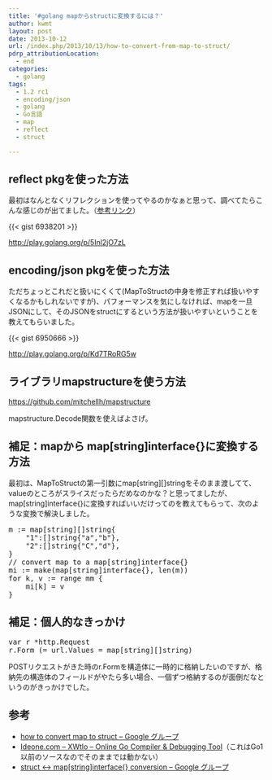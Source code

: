 ```yaml
---
title: '#golang mapからstructに変換するには？'
author: kwmt
layout: post
date: 2013-10-12
url: /index.php/2013/10/13/how-to-convert-from-map-to-struct/
pdrp_attributionLocation:
  - end
categories:
  - golang
tags:
  - 1.2 rc1
  - encoding/json
  - golang
  - Go言語
  - map
  - reflect
  - struct

---
```

## reflect pkgを使った方法

最初はなんとなくリフレクションを使ってやるのかなぁと思って、調べてたらこんな感じのが出てました。（<a href="http://bit.ly/1axEplM" target="_blank">参考リンク</a>）


{{< gist 6938201 >}}

<a href="http://play.golang.org/p/5Inl2jO7zL" target="_blank">http://play.golang.org/p/5Inl2jO7zL</a>

<!--more-->

## encoding/json pkgを使った方法

ただちょっとこれだと扱いにくくて(MapToStructの中身を修正すれば扱いやすくなるかもしれないですが)、パフォーマンスを気にしなければ、mapを一旦JSONにして、そのJSONをstructにするという方法が扱いやすいということを教えてもらいました。

{{< gist 6950666 >}}

<http://play.golang.org/p/Kd7TRoRG5w>

## ライブラリmapstructureを使う方法

<a href="https://github.com/mitchellh/mapstructure" target="_blank">https://github.com/mitchellh/mapstructure</a>
  
mapstructure.Decode関数を使えばよさげ。

## 補足：mapから map[string]interface{}に変換する方法

最初は、MapToStructの第一引数にmap\[string\]\[\]stringをそのまま渡してて、valueのところがスライスだったらだめなのかな？と思ってましたが、map[string]interface{}に変換すればいいだけってのを教えてもらって、次のような変換で解決しました。

<pre class="go">m := map[string][]string{
    "1":[]string{"a","b"},
    "2":[]string{"C","d"},
}
// convert map to a map[string]interface{}
mi := make(map[string]interface{}, len(m))
for k, v := range mm {
    mi[k] = v
}
</pre>

## 補足：個人的なきっかけ

<pre class="go">var r *http.Request
r.Form (= url.Values = map[string][]string)
</pre>

POSTリクエストがきた時のr.Formを構造体に一時的に格納したいのですが、格納先の構造体のフィールドがやたら多い場合、一個ずつ格納するのが面倒だなというのがきっかけでした。

## 参考

  * <a href="https://groups.google.com/forum/#!topic/golang-nuts/2PCtqxyirVE" target="_blank">how to convert map to struct &#8211; Google グループ</a>
  * <a href="http://bit.ly/1axEplM" target="_blank">Ideone.com &#8211; XWtlo &#8211; Online Go Compiler &#038; Debugging Tool</a>（これはGo1以前のソースなのでそのままでは動かない）
  * <a href="http://bit.ly/1axEFRY" target="_blank">struct <-> map[string]interface{} conversion &#8211; Google グループ</a>